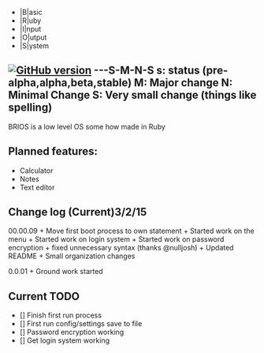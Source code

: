 + |B|asic 
+ |R|uby
+ |I|nput
+ |O|utput
+ |S|ystem

[![GitHub version](https://badge.fury.io/gh/covxx%2Fbrios.svg)](http://badge.fury.io/gh/covxx%2Fbrios)
 ---S-M-N-S
 s: status (pre-alpha,alpha,beta,stable)
 M: Major change
 N: Minimal Change
 S: Very small change (things like spelling)
-----------------
BRIOS is a low level OS some how made in Ruby

Planned features:
-----------------
+ Calculator
+ Notes
+ Text editor


Change log (Current)3/2/15
---------------------
00.00.09
	+ Move first boot process to own statement 
	+ Started work on the menu
	+ Started work on login system 
	+ Started work on password encryption 
	+ fixed unnecessary syntax (thanks @nulljosh)
	+ Updated README 
	+ Small organization changes
	
0.0.01
	+ Ground work started  

Current TODO
-------------
- [] Finish first run process
- [] First run config/settings save to file 
- [] Password encryption working
- [] Get login system working



